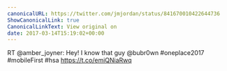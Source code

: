 ```yaml
---
canonicalURL: https://twitter.com/jmjordan/status/841670010422644736
ShowCanonicalLink: true
CanonicalLinkText: View original on
date: 2017-03-14T15:19:02+00:00
---
```

RT @amber_joyner: Hey! I know that guy @bubr0wn #oneplace2017 #mobileFirst #hsa https://t.co/emiQNiaRwq